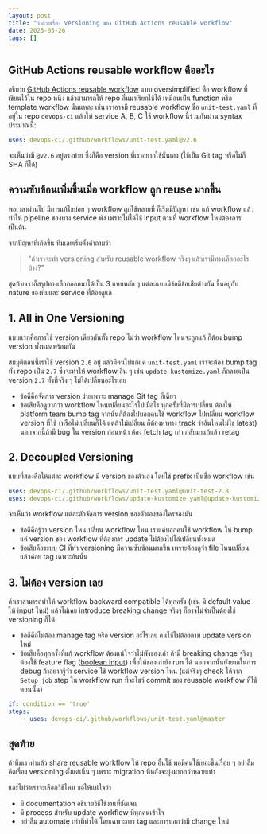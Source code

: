 ```yaml
---
layout: post
title: "ว่าด้วยเรื่อง versioning ของ GitHub Actions reusable workflow"
date: 2025-05-26
tags: []
---
```


## GitHub Actions reusable workflow คืออะไร
อธิบาย [GitHub Actions reusable workflow](https://docs.github.com/en/actions/sharing-automations/reusing-workflows) แบบ oversimplified คือ workflow ที่เขียนไว้ใน repo หนึ่ง แล้วสามารถให้ repo อื่นมาเรียกใช้ได้ เหมือนเป็น function หรือ template workflow นั่นแหละ เช่น เราอาจมี reusable workflow ชื่อ `unit-test.yaml` ที่อยู่ใน repo `devops-ci` แล้วให้ service A, B, C ใช้ workflow นี้ร่วมกันผ่าน syntax ประมาณนี้:

```yaml
uses: devops-ci/.github/workflows/unit-test.yaml@v2.6
```

จะเห็นว่ามี `@v2.6` อยู่ตรงท้าย ซึ่งก็คือ version ที่เราอยากใช้นั่นเอง (ใช้เป็น Git tag หรือไม่ก็ SHA ก็ได้)  

## ความซับซ้อนเพิ่มขึ้นเมื่อ workflow ถูก reuse มากขึ้น
พอเวลาผ่านไป มีการแก้ไขบ่อย ๆ workflow ถูกใช้หลายที่ ก็เริ่มมีปัญหา เช่น แก้ workflow แล้วทำให้ pipeline ของบาง service พัง เพราะไม่ได้ใช้ input ตามที่ workflow ใหม่ต้องการ เป็นต้น  

จากปัญหาที่เกิดขึ้น ทีมเลยเริ่มตั้งคำถามว่า

> "ถ้าเราจะทำ versioning สำหรับ reusable workflow จริงๆ แล้วเรามีทางเลือกอะไรบ้าง?"

สุดท้ายเราก็สรุปทางเลือกออกมาได้เป็น 3 แบบหลัก ๆ แต่ละแบบมีข้อดีข้อเสียต่างกัน ขึ้นอยู่กับ nature ของทีมและ service ที่ต้องดูแล

## 1. All in One Versioning
แบบแรกคือการใช้ version เดียวกันทั้ง repo ไม่ว่า workflow ไหนจะถูกแก้ ก็ต้อง bump version ทั้งหมดพร้อมกัน  

สมมุติตอนนี้เราใช้ version `2.6` อยู่ แล้วมีคนไปแก้แค่ `unit-test.yaml` เราจะต้อง bump tag ทั้ง repo เป็น `2.7` ซึ่งจะทำให้ workflow อื่น ๆ เช่น `update-kustomize.yaml` ก็กลายเป็น version `2.7` ทั้งที่จริง ๆ ไม่ได้เปลี่ยนอะไรเลย  

- ข้อดีคือจัดการ version ง่ายเพราะ manage Git tag ที่เดียว
- ข้อเสียคือดูยากว่า workflow ไหนเปลี่ยนอะไรไปเมื่อไร ทุกครั้งที่มีการเปลี่ยน ต้องให้ platform team bump tag จากนั้นก็ต้องไปบอกคนใช้ workflow ไปเปลี่ยน workflow version ที่ใช้ (หรือไม่เปลี่ยนก็ได้ แต่ถ้าไม่เปลี่ยน ก็ต้องหาทาง track ว่าอันไหนไม่ใช่ latest) นอกจากนี้ถ้ามี bug ใน version ก่อนหน้า ต้อง fetch tag เก่า กลับมาแก้แล้ว retag

## 2. Decoupled Versioning
แบบที่สองคือให้แต่ละ workflow มี version ของตัวเอง โดยใช้ prefix เป็นชื่อ workflow เช่น

```yaml
uses: devops-ci/.github/workflows/unit-test.yaml@unit-test-2.8
uses: devops-ci/.github/workflows/update-kustomize.yaml@update-kustomize-1.4
```

จะเห็นว่า workflow แต่ละตัวจัดการ version ของตัวเองของใครของมัน

- ข้อดีคือรู้ว่า version ไหนเปลี่ยน workflow ไหน เราแค่บอกคนใช้ workflow ให้ bump แค่ version ของ workflow ที่ต้องการ update ไม่ต้องไปไล่เปลี่ยนทั้งหมด
- ข้อเสียคือระบบ CI ที่ทำ versioning มีความซับซ้อนมากขึ้น เพราะต้องดูว่า file ไหนเปลี่ยน แล้วค่อย tag เฉพาะอันนั้น

## 3. ไม่ต้อง version เลย
ถ้าเราสามารถทำให้ workflow backward compatible ได้ทุกครั้ง (เช่น มี default value ให้ input ใหม่) แล้วไม่เคย introduce breaking change จริงๆ ก็อาจไม่จำเป็นต้องใช้ versioning ก็ได้

- ข้อดีคือไม่ต้อง manage tag หรือ version อะไรเลย คนใช้ไม่ต้องตาม update version ใหม่
- ข้อเสียคือทุกครั้งที่แก้ workflow ต้องแน่ใจว่าไม่พังของเก่า ถ้ามี breaking change จริงๆ ต้องใช้ feature flag ([boolean input](https://docs.github.com/en/actions/writing-workflows/choosing-when-your-workflow-runs/using-conditions-to-control-job-execution)) เพื่อให้ของเก่ายัง run ได้ นอกจากนั้นยังยากในการ debug ถ้าอยากรู้ว่า service ใช้ workflow version ไหน (แต่จริงๆ check ได้จาก `Setup job` step ใน workflow run ที่จะโชว์ commit ของ reusable workflow ที่ใช้ตอนนั้น)

```yaml
if: condition == 'true'
steps:
    - uses: devops-ci/.github/workflows/unit-test.yaml@master
```

## สุดท้าย
ถ้าทีมเราทำแล้ว share reusable workflow ให้ repo อื่นใช้ พอมีคนใช้เยอะขึ้นเรื่อย ๆ อย่าลืมคิดเรื่อง versioning ตั้งแต่เนิ่น ๆ เพราะ migration ทีหลังจะยุ่งมากกว่าหลายเท่า  

และไม่ว่าเราจะเลือกวิธีไหน ขอให้แน่ใจว่า

- มี documentation อธิบายวิธีใช้งานที่ชัดเจน
- มี process สำหรับ update workflow ที่ทุกคนเข้าใจ
- อย่าลืม automate เท่าที่ทำได้ โดยเฉพาะการ tag และการบอกว่ามี change ใหม่
